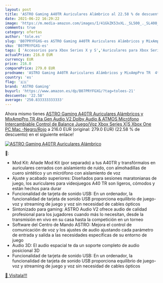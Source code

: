 ```yaml
---
layout: post
title: 'ASTRO Gaming A40TR Auriculares Alámbrico al 22.58 % de descuento'
date: 2021-06-22 16:29:22
image: 'https://m.media-amazon.com/images/I/41GkZK53xXL._SL500_._SL400_.jpg'
comments: true
category: ofertas
author: 'tole.es'
slug: 'B07PRYFGXG-es ASTRO Gaming A40TR Auriculares Alámbricos y MixAmpPro TR...'
sku: 'B07PRYFGXG-es'
tags: [ 'Accesorios para Xbox Series X y S','Auriculares para Xbox Series X y S','Hardware y juegos para Xbox Series X y S','Videojuegos','astro gaming','xbox', ]
actualPrice: 216.0 EUR
currency: EUR
price: 216.0
comparePrice: 279.0 EUR
prodname: 'ASTRO Gaming A40TR Auriculares Alámbricos y MixAmpPro TR  4ta Gen  Audio V2  Dolby Audio & ATMOS  Micrófono Intercambiable  Control de Balance Juego/Voz  Xbox Series X|S  Xbox One  PC  Mac -Negro/Rojo'
country: 'es'
flag: '🇪🇸'
brand: 'ASTRO Gaming'
buyurl: 'https://www.amazon.es/dp/B07PRYFGXG/?tag=tolees-21'
descuento: '22.58'
average: '250.833333333333'
---
```


Ahora mismo tienes [ASTRO Gaming A40TR Auriculares Alámbricos y MixAmpPro TR  4ta Gen  Audio V2  Dolby Audio & ATMOS  Micrófono Intercambiable  Control de Balance Juego/Voz  Xbox Series X|S  Xbox One  PC  Mac -Negro/Rojo](https://www.amazon.es/dp/B07PRYFGXG/?tag=tolees-21) a 216.0 EUR (original: 279.0 EUR) (22.58 %  de descuento) en el siguiente enlace!

[![ASTRO Gaming A40TR Auriculares Alámbrico](https://m.media-amazon.com/images/I/41GkZK53xXL._SL500_._SL400_.jpg)](https://www.amazon.es/dp/B07PRYFGXG/?tag=tolees-21)

🔎:

- Mod Kit: Añade Mod Kit (por separado) a tus A40TR y transfórmalos en auriculares cerrados con aislamiento de ruido, con almohadillas de cuero sintético y un micrófono con aislamiento de voz
- Ajuste y acabado superiores: Diseñados para sesiones maratonianas de juego, los auriculares para videojuegos A40 TR son ligeros, cómodos y están hechos para durar
- Funcionalidad de tarjeta de sonido USB: En un ordenador, la funcionalidad de tarjeta de sonido USB proporciona equilibrio de juego-voz y streaming de juego y voz sin necesidad de cables ópticos
- Sintonizado para gaming: ASTRO Audio V2 ofrece audio de calidad profesional para los jugadores cuando más lo necesitan, desde la transmisión en vivo en su casa hasta la competición en un torneo
- Software del Centro de Mando ASTRO: Mejora el control de comunicación de voz y los ajustes de audio ajustando cada parámetro de entrada y salida a las necesidades específicas de su entorno de juego
- Audio 3D: El audio espacial te da un soporte completo de audio posicional 3D
- Funcionalidad de tarjeta de sonido USB: En un ordenador, la funcionalidad de tarjeta de sonido USB proporciona equilibrio de juego-voz y streaming de juego y voz sin necesidad de cables ópticos

[🛒 Visítala!!!](https://www.amazon.es/dp/B07PRYFGXG/?tag=tolees-21)
